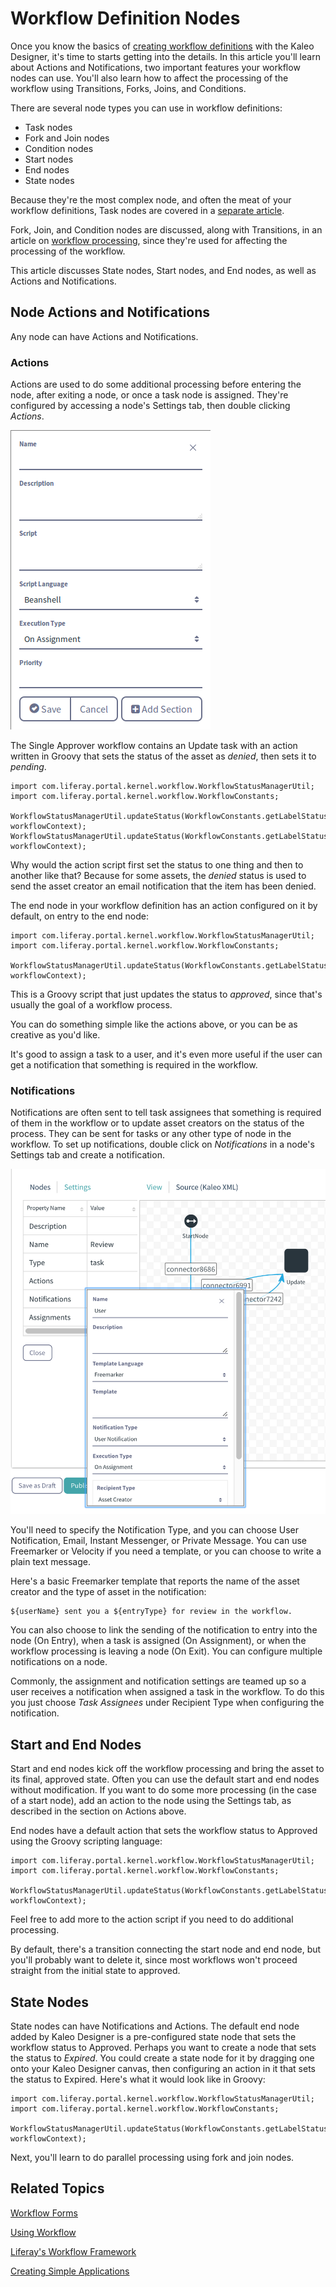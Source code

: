 # Workflow Definition Nodes [](id=workflow-definition-nodes)

Once you know the basics of [creating workflow definitions](/discover/portal/-/knowledge_base/7-0/managing-workflow-definitions-with-kaleo-designer)
with the Kaleo Designer, it's time to starts getting into the details. In this
article you'll learn about Actions and Notifications, two important features
your workflow nodes can use. You'll also learn how to affect the processing of
the workflow using Transitions, Forks, Joins, and Conditions.

There are several node types you can use in workflow definitions:

- Task nodes
- Fork and Join nodes
- Condition nodes
- Start nodes
- End nodes
- State nodes

Because they're the most complex node, and often the meat of your workflow
definitions, Task nodes are covered in a [separate article](/discover/portal/-/knowledge_base/7-0/creating-tasks-in-kaleo-designer).

Fork, Join, and Condition nodes are discussed, along with Transitions, in an
article on [workflow processing](/discover/portal/-/knowledge_base/7-0/affecting-the-processing-of-workflow-definitions),
since they're used for affecting the processing of the workflow.

This article discusses State nodes, Start nodes, and End nodes, as well as
Actions and Notifications.

## Node Actions and Notifications [](id=node-actions-and-notifications)

Any node can have Actions and Notifications.

### Actions [](id=actions)

Actions are used to do some additional processing before entering the node,
after exiting a node, or once a task node is assigned. They're configured by
accessing a node's Settings tab, then double clicking *Actions*.

![Figure 1: You can add an Action to a Task node.](../../../../images-dxp/kaleo-designer-action.png)

The Single Approver workflow contains an Update task with an action written in
Groovy that sets the status of the asset as *denied*, then sets it to *pending*. 

    import com.liferay.portal.kernel.workflow.WorkflowStatusManagerUtil;
    import com.liferay.portal.kernel.workflow.WorkflowConstants;

    WorkflowStatusManagerUtil.updateStatus(WorkflowConstants.getLabelStatus("denied"), workflowContext);
    WorkflowStatusManagerUtil.updateStatus(WorkflowConstants.getLabelStatus("pending"), workflowContext);

Why would the action script first set the status to one thing and then to
another like that?  Because for some assets, the *denied* status is used to send
the asset creator an email notification that the item has been denied.

The end node in your workflow definition has an action configured on it by
default, on entry to the end node:

    import com.liferay.portal.kernel.workflow.WorkflowStatusManagerUtil;
    import com.liferay.portal.kernel.workflow.WorkflowConstants;

    WorkflowStatusManagerUtil.updateStatus(WorkflowConstants.getLabelStatus("approved"), workflowContext);

This is a Groovy script that just updates the status to *approved*, since that's
usually the goal of a workflow process.

You can do something simple like the actions above, or you can be as creative as
you'd like.

<!-- Let's add an example of something creative. -Rich -->

It's good to assign a task to a user, and it's even more useful if the user can
get a notification that something is required in the workflow.

### Notifications [](id=notifications)

Notifications are often sent to tell task assignees that something is required
of them in the workflow or to update asset creators on the status of the
process. They can be sent for tasks or any other type of node in the workflow.
To set up notifications, double click on *Notifications* in a node's Settings tab
and create a notification.

![Figure 2: You can send notification from a Task node.](../../../../images-dxp/kaleo-designer-notification.png)

You'll need to specify the Notification Type, and you can choose User
Notification, Email, Instant Messenger, or Private Message. You can use
Freemarker or Velocity if you need a template, or you can choose to write a
plain text message.

Here's a basic Freemarker template that reports the name of the asset creator and
the type of asset in the notification:

    ${userName} sent you a ${entryType} for review in the workflow.

You can also choose to link the sending of the notification to entry into the
node (On Entry), when a task is assigned (On Assignment), or when the workflow
processing is leaving a node (On Exit). You can configure multiple notifications
on a node.

Commonly, the assignment and notification settings are teamed up so a user
receives a notification when assigned a task in the workflow. To do this you
just choose *Task Assignees* under Recipient Type when configuring the
notification.

## Start and End Nodes [](id=start-and-end-nodes)

Start and end nodes kick off the workflow processing and bring the asset to its
final, approved state. Often you can use the default start and end nodes without
modification. If you want to do some more processing (in the case of a start
node), add an action to the node using the Settings tab, as described in the
section on Actions above.

End nodes have a default action that sets the workflow status to Approved using
the Groovy scripting language:

    import com.liferay.portal.kernel.workflow.WorkflowStatusManagerUtil;
    import com.liferay.portal.kernel.workflow.WorkflowConstants;

    WorkflowStatusManagerUtil.updateStatus(WorkflowConstants.getLabelStatus("approved"), workflowContext);

Feel free to add more to the action script if you need to do additional
processing.

By default, there's a transition connecting the start node and end node, but
you'll probably want to delete it, since most workflows won't proceed straight
from the initial state to approved.

## State Nodes [](id=state-nodes)

State nodes can have Notifications and Actions. The default end node added by
Kaleo Designer is a pre-configured state node that sets the workflow status to
Approved. Perhaps you want to create a node that sets the status to *Expired*.
You could create a state node for it by dragging one onto your Kaleo Designer
canvas, then configuring an action in it that sets the status to Expired. Here's
what it would look like in Groovy:

    import com.liferay.portal.kernel.workflow.WorkflowStatusManagerUtil;
    import com.liferay.portal.kernel.workflow.WorkflowConstants;

    WorkflowStatusManagerUtil.updateStatus(WorkflowConstants.getLabelStatus("expired"), workflowContext);

Next, you'll learn to do parallel processing using fork and join nodes.

## Related Topics [](id=related-topics)

[Workflow Forms](/discover/portal/-/knowledge_base/7-0/workflow-forms)

[Using Workflow](/discover/portal/-/knowledge_base/7-0/enabling-workflow)

[Liferay's Workflow Framework](/develop/tutorials/-/knowledge_base/7-0/liferays-workflow-framework)

[Creating Simple Applications](/discover/portal/-/knowledge_base/7-0/creating-simple-applications)
